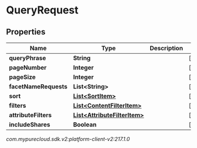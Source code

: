 # QueryRequest


## Properties

| Name | Type | Description | Notes |
| ------------ | ------------- | ------------- | ------------- |
| **queryPhrase** | **String** |  |  [optional] |
| **pageNumber** | **Integer** |  |  [optional] |
| **pageSize** | **Integer** |  |  [optional] |
| **facetNameRequests** | **List&lt;String&gt;** |  |  [optional] |
| **sort** | [**List&lt;SortItem&gt;**](SortItem) |  |  [optional] |
| **filters** | [**List&lt;ContentFilterItem&gt;**](ContentFilterItem) |  |  [optional] |
| **attributeFilters** | [**List&lt;AttributeFilterItem&gt;**](AttributeFilterItem) |  |  [optional] |
| **includeShares** | **Boolean** |  |  [optional] |




_com.mypurecloud.sdk.v2:platform-client-v2:217.1.0_
